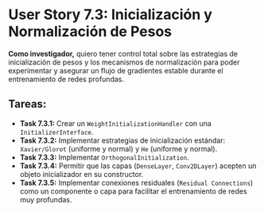 
# User Story 7.3: Inicialización y Normalización de Pesos

**Como investigador,** quiero tener control total sobre las estrategias de inicialización de pesos y los mecanismos de normalización para poder experimentar y asegurar un flujo de gradientes estable durante el entrenamiento de redes profundas.

## Tareas:

- **Task 7.3.1:** Crear un `WeightInitializationHandler` con una `InitializerInterface`.
- **Task 7.3.2:** Implementar estrategias de inicialización estándar: `Xavier/Glorot` (uniforme y normal) y `He` (uniforme y normal).
- **Task 7.3.3:** Implementar `OrthogonalInitialization`.
- **Task 7.3.4:** Permitir que las capas (`DenseLayer`, `Conv2DLayer`) acepten un objeto inicializador en su constructor.
- **Task 7.3.5:** Implementar conexiones residuales (`Residual Connections`) como un componente o capa para facilitar el entrenamiento de redes muy profundas.
